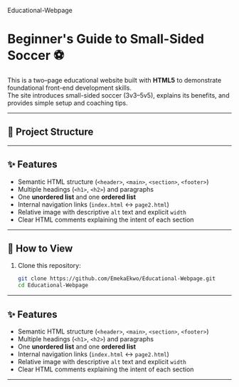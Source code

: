 ﻿Educational-Webpage
# Beginner's Guide to Small-Sided Soccer ⚽

This is a two–page educational website built with **HTML5** to demonstrate foundational front-end development skills.  
The site introduces small-sided soccer (3v3–5v5), explains its benefits, and provides simple setup and coaching tips.

---

## 📂 Project Structure
---

## ✨ Features

- Semantic HTML structure (`<header>`, `<main>`, `<section>`, `<footer>`)
- Multiple headings (`<h1>`, `<h2>`) and paragraphs
- One **unordered list** and one **ordered list**
- Internal navigation links (`index.html` ↔ `page2.html`)
- Relative image with descriptive `alt` text and explicit `width`
- Clear HTML comments explaining the intent of each section

---

## 🚀 How to View

1. Clone this repository:
   ```bash
   git clone https://github.com/EmekaEkwo/Educational-Webpage.git
   cd Educational-Webpage
   
---

## ✨ Features

- Semantic HTML structure (`<header>`, `<main>`, `<section>`, `<footer>`)
- Multiple headings (`<h1>`, `<h2>`) and paragraphs
- One **unordered list** and one **ordered list**
- Internal navigation links (`index.html` ↔ `page2.html`)
- Relative image with descriptive `alt` text and explicit `width`
- Clear HTML comments explaining the intent of each section

---

